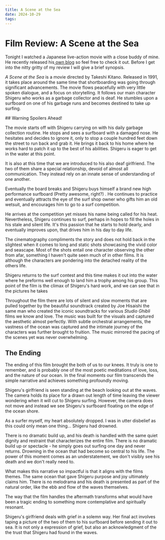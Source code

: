 ```yaml
---
title: A Scene at the Sea
date: 2024-10-29
tags:
---
```


# Film Review: A Scene at the Sea

<CustomImage src="https://raw.githubusercontent.com/michael-kudrik/BlogPosts/refs/heads/main/images/SeaScene/A_Scene_at_the_Sea_004.jpg" alt="Surfboard next to trash" />

Tonight I watched a Japanese live-action movie with a close buddy of mine. He recently released his[ own blog](https://www.ericbuecklers.studio/blog) so feel free to check it out. Before I get into the nitty gritty of my review I will give a brief synopsis. 

*A Scene at the Sea*  is a movie directed by Takeshi Kitano. Released in 1991, it takes place around the same time that shortboarding was going through significant advancements. The movie flows peacefully with very little spoken dialogue, and a focus on storytelling. It follows our main character Shigeru who works as a garbage collector and is deaf. He stumbles upon a surfboard on one of his garbage runs and becomes destined to take up surfing. 

<CustomImage src="https://raw.githubusercontent.com/michael-kudrik/BlogPosts/refs/heads/main/images/SeaScene/SceneAtTheSea1.jpg" alt="Image of shoreline during surf contest"/>
## Warning Spoilers Ahead!

The movie starts off with Shigeru carrying on with his daily garbage collection routine. He stops and sees a surfboard with a damaged nose. He hesitates and decides to ignore it, only to stop a couple hundred feet down the street to run back and grab it. He brings it back to his home where he works hard to patch it up to the best of his abilities. Shigeru is eager to get in the water at this point.

It is also at this time that we are introduced to his also deaf girlfriend. The two of them share a special relationship, devoid of almost all communication. They instead rely on an innate sense of understanding of one another. 

<CustomImage src="https://raw.githubusercontent.com/michael-kudrik/BlogPosts/refs/heads/main/images/SeaScene/ShigeruAndGirl.png" alt="Shigeru and his girlfriend"/>
  
Eventually the board breaks and Shigeru buys himself a brand new high performance surfboard (Pretty awesome, right?) .  He continues to practice and eventually attracts the eye of the surf shop owner who gifts him an old wetsuit, and encourages him to go to a surf competition. 

He arrives at the competition yet misses his name being called for his heat. Nevertheless, Shigeru continues to surf, perhaps in hopes to fill the holes in his stale and silent life. It's this passion that he starts to hold dearly, and eventually improves upon, that drives him in his day to day life.

The cinematography compliments the story and does not hold back in the slightest when it comes to long and static shots showcasing the vivid color and seascape. Most of the shots entail one character observing the other from afar, something I haven't quite seen much of in other films. It is although the characters are pondering into the detached reality of the others life. 

Shigeru returns to the surf contest and this time makes it out into the water where he preforms well enough to land him a trophy among his group. This point of the film is the climax of Shigeru's hard work, and we can see that in the pictures he takes 

<CustomImage src="https://raw.githubusercontent.com/michael-kudrik/BlogPosts/refs/heads/main/images/SeaScene/A_Scene_at_the_Sea_037.jpg" alt="Surf contest"/>

Throughout the film there are lots of silent and slow moments that are pulled together by the beautiful soundtrack created by Joe Hisaishi the same man who created the iconic soundtracks for various *Studio Ghibli* films we know and love. The music was built for the visuals and captured the aesthetic almost perfectly. With subtle orchestral arrangements, the vastness of the ocean was captured and the intimate journey of the characters was further brought to fruition. The music mirrored the pacing of the scenes yet was never overwhelming.

## The Ending

The ending of this film brought the both of us to our knees. It truly is one to remember, and is probably one of the most poetic meditations of love, loss, and the nature of our ocean. In the final moments our film transcends the simple narrative and achieves something profoundly moving. 

<CustomImage src="https://raw.githubusercontent.com/michael-kudrik/BlogPosts/refs/heads/main/images/SeaScene/A_Scene_at_the_Sea_047.jpg" alt="surfboard adrift on the shore"/>

Shigeru's girlfriend is seen standing at the beach looking out at the waves. The camera holds its place for a drawn out length of time leaving the viewer wondering when it will cut to Shigeru surfing. However, the camera does not move and instead we see Shigeru's surfboard floating on the edge of the ocean shore. 

As a surfer myself, my heart absolutely dropped. I was in utter disbelief as this could only mean one thing... Shigeru had drowned.  

There is no dramatic build up, and his death is handled with the same quiet dignity and restraint that characterizes the entire film. There is no dramatic build up or spectacle - he simply goes out surfing one day and never returns. Drowning in the ocean that had become so central to his life. The power of this moment comes as an understatement, we don't visibly see his death and we don't really need to. 

What makes this narrative so impactful is that it aligns with the films themes. The same ocean that gave Shigeru purpose and joy ultimately claims him. There is no melodrama and his death is presented as part of the natural order, like the ebb and flow of the waves themselves. 

<CustomImage src="https://raw.githubusercontent.com/michael-kudrik/BlogPosts/refs/heads/main/images/SeaScene/A_Scene_at_the_Sea_050.jpg" alt="saying goodbye to shigeru"/>

The way that the film handles the aftermath transforms what would have been a tragic ending to something more contemplative and spiritually resonant. 

Shigeru's girlfriend deals with grief in a solemn way. Her final act involves taping a picture of the two of them to his surfboard before sending it out to sea. It is not only a expression of grief, but also an acknowledgment of the the trust that Shigeru had found in the waves.

